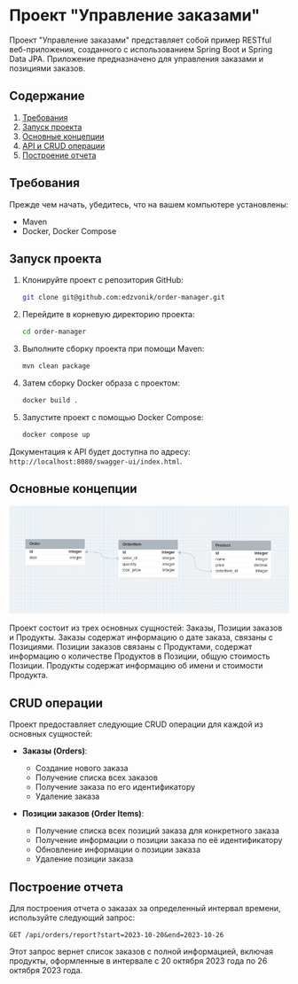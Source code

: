 # Проект "Управление заказами"

Проект "Управление заказами" представляет собой пример RESTful веб-приложения, созданного с использованием Spring Boot и Spring Data JPA. Приложение предназначено для управления заказами и позициями заказов.

## Содержание

1. [Требования](#требования)
2. [Запуск проекта](#запуск-проекта)
3. [Основные концепции](#основные-концепции)
4. [API и CRUD операции](#api-и-crud-операции)
5. [Построение отчета](#построение-отчета)

## Требования

Прежде чем начать, убедитесь, что на вашем компьютере установлены:
- Maven
- Docker, Docker Compose

## Запуск проекта

1. Клонируйте проект с репозитория GitHub:
   ```sh
   git clone git@github.com:edzvonik/order-manager.git
   ```

2. Перейдите в корневую директорию проекта:
   ```sh
   cd order-manager
   ```
   
3. Выполните сборку проекта при помощи Maven:
   ```sh
   mvn clean package
   ```
   
3. Затем сборку Docker образа с проектом:
   ```sh
   docker build .
   ```

4. Запустите проект с помощью Docker Compose:
   ```sh
   docker compose up
   ```
   
Документация к API будет доступна по адресу: `http://localhost:8080/swagger-ui/index.html`.

## Основные концепции

![db-schema](https://github.com/edzvonik/order-manager/blob/master/db-schema.png)

Проект состоит из трех основных сущностей: Заказы, Позиции заказов и Продукты. 
Заказы содержат информацию о дате заказа, связаны с Позициями. Позиции заказов связаны с Продуктами, 
содержат информацию о количестве Продуктов в Позиции, общую стоимость Позиции. Продукты содержат информацию
об имени и стоимости Продукта. 

## CRUD операции

Проект предоставляет следующие CRUD операции для каждой из основных сущностей:

- **Заказы (Orders)**:
  - Создание нового заказа
  - Получение списка всех заказов
  - Получение заказа по его идентификатору
  - Удаление заказа

- **Позиции заказов (Order Items)**:
  - Получение списка всех позиций заказа для конкретного заказа
  - Получение информации о позиции заказа по её идентификатору
  - Обновление информации о позиции заказа
  - Удаление позиции заказа

## Построение отчета

Для построения отчета о заказах за определенный интервал времени, используйте следующий запрос:

```
GET /api/orders/report?start=2023-10-20&end=2023-10-26
```

Этот запрос вернет список заказов с полной информацией, 
включая продукты, оформленные в интервале с 20 октября 2023 года по 26 октября 2023 года.
